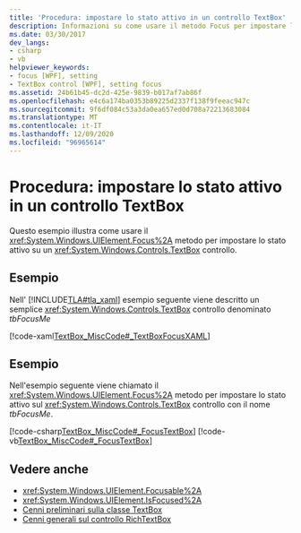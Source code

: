 ```yaml
---
title: 'Procedura: impostare lo stato attivo in un controllo TextBox'
description: Informazioni su come usare il metodo Focus per impostare lo stato attivo su un controllo TextBox Windows Presentation Foundation.
ms.date: 03/30/2017
dev_langs:
- csharp
- vb
helpviewer_keywords:
- focus [WPF], setting
- TextBox control [WPF], setting focus
ms.assetid: 24b61b45-dc2d-425e-9839-b017af7ab86f
ms.openlocfilehash: e4c6a174ba0353b89225d2337f138f9feeac947c
ms.sourcegitcommit: 9f6df084c53a3da0ea657ed0d708a72213683084
ms.translationtype: MT
ms.contentlocale: it-IT
ms.lasthandoff: 12/09/2020
ms.locfileid: "96965614"
---
```

# <a name="how-to-set-focus-in-a-textbox-control"></a>Procedura: impostare lo stato attivo in un controllo TextBox
Questo esempio illustra come usare il <xref:System.Windows.UIElement.Focus%2A> metodo per impostare lo stato attivo su un <xref:System.Windows.Controls.TextBox> controllo.  
  
## <a name="example"></a>Esempio  
 Nell' [!INCLUDE[TLA#tla_xaml](../../../includes/tlasharptla-xaml-md.md)] esempio seguente viene descritto un semplice <xref:System.Windows.Controls.TextBox> controllo denominato *tbFocusMe*  
  
 [!code-xaml[TextBox_MiscCode#_TextBoxFocusXAML](~/samples/snippets/csharp/VS_Snippets_Wpf/TextBox_MiscCode/CSharp/Window1.xaml#_textboxfocusxaml)]  
  
## <a name="example"></a>Esempio  
 Nell'esempio seguente viene chiamato il <xref:System.Windows.UIElement.Focus%2A> metodo per impostare lo stato attivo sul <xref:System.Windows.Controls.TextBox> controllo con il nome *tbFocusMe*.  
  
 [!code-csharp[TextBox_MiscCode#_FocusTextBox](~/samples/snippets/csharp/VS_Snippets_Wpf/TextBox_MiscCode/CSharp/Window1.xaml.cs#_focustextbox)]
 [!code-vb[TextBox_MiscCode#_FocusTextBox](~/samples/snippets/visualbasic/VS_Snippets_Wpf/TextBox_MiscCode/VisualBasic/Window1.xaml.vb#_focustextbox)]  
  
## <a name="see-also"></a>Vedere anche

- <xref:System.Windows.UIElement.Focusable%2A>
- <xref:System.Windows.UIElement.IsFocused%2A>
- [Cenni preliminari sulla classe TextBox](textbox-overview.md)
- [Cenni generali sul controllo RichTextBox](richtextbox-overview.md)
